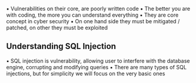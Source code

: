 ▪ Vulnerabilities on their core, are poorly written code
▪ The better you are with coding, the more you can understand everything
▪ They are core concept in cyber security
▪ On one hand side they must be mitigated / patched, on other they must be exploited

## Understanding SQL Injection

▪ SQL injection is vulnerability, allowing user to interfere with the database engine, corrupting and modifying queries
▪ There are many types of SQL injections, but for simplicity we will focus on the very basic ones